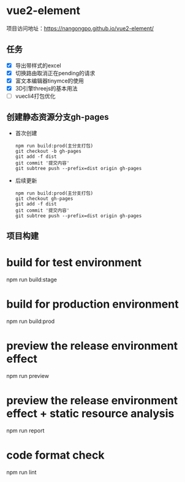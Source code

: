 # vue2-element

项目访问地址：https://nangongpo.github.io/vue2-element/
## 任务
  - [x] 导出带样式的excel
  - [x] 切换路由取消正在pending的请求
  - [x] 富文本编辑器tinymce的使用
  - [x] 3D引擎threejs的基本用法
  - [ ] vuecli4打包优化

## 创建静态资源分支gh-pages

- 首次创建
  ```
  npm run build:prod(主分支打包)
  git checkout -b gh-pages
  git add -f dist
  git commit '提交内容'
  git subtree push --prefix=dist origin gh-pages
  ```

- 后续更新
  ```
  npm run build:prod(主分支打包)
  git checkout gh-pages
  git add -f dist
  git commit '提交内容'
  git subtree push --prefix=dist origin gh-pages
  ```

## 项目构建

# build for test environment
npm run build:stage

# build for production environment
npm run build:prod

# preview the release environment effect
npm run preview

# preview the release environment effect + static resource analysis
npm run report

# code format check
npm run lint
